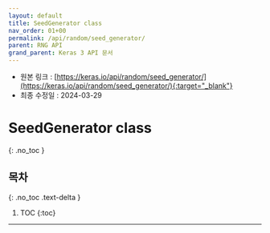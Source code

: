 ```yaml
---
layout: default
title: SeedGenerator class
nav_order: 01+00
permalink: /api/random/seed_generator/
parent: RNG API
grand_parent: Keras 3 API 문서
---
```


* 원본 링크 : [https://keras.io/api/random/seed_generator/](https://keras.io/api/random/seed_generator/){:target="_blank"}
* 최종 수정일 : 2024-03-29

# SeedGenerator class
{: .no_toc }

## 목차
{: .no_toc .text-delta }

1. TOC
{:toc}

---
